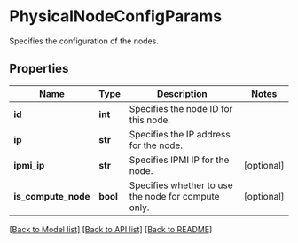 # PhysicalNodeConfigParams

Specifies the configuration of the nodes.

## Properties
Name | Type | Description | Notes
------------ | ------------- | ------------- | -------------
**id** | **int** | Specifies the node ID for this node. | 
**ip** | **str** | Specifies the IP address for the node. | 
**ipmi_ip** | **str** | Specifies IPMI IP for the node. | [optional] 
**is_compute_node** | **bool** | Specifies whether to use the node for compute only. | [optional] 

[[Back to Model list]](../README.md#documentation-for-models) [[Back to API list]](../README.md#documentation-for-api-endpoints) [[Back to README]](../README.md)


